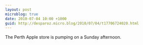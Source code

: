```yaml
---
layout: post
microblog: true
date: 2010-07-04 10:00 +1000
guid: http://desparoz.micro.blog/2010/07/04/t17706724020.html
---
```

The Perth Apple store is pumping on a Sunday afternoon.
